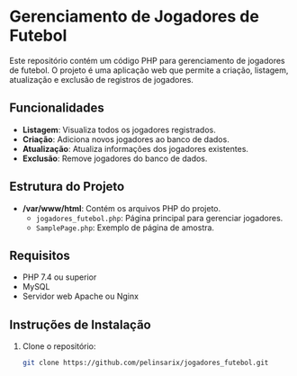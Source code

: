 # Gerenciamento de Jogadores de Futebol

Este repositório contém um código PHP para gerenciamento de jogadores de futebol. O projeto é uma aplicação web que permite a criação, listagem, atualização e exclusão de registros de jogadores.

## Funcionalidades

- **Listagem**: Visualiza todos os jogadores registrados.
- **Criação**: Adiciona novos jogadores ao banco de dados.
- **Atualização**: Atualiza informações dos jogadores existentes.
- **Exclusão**: Remove jogadores do banco de dados.

## Estrutura do Projeto

- **/var/www/html**: Contém os arquivos PHP do projeto.
  - `jogadores_futebol.php`: Página principal para gerenciar jogadores.
  - `SamplePage.php`: Exemplo de página de amostra.

## Requisitos

- PHP 7.4 ou superior
- MySQL
- Servidor web Apache ou Nginx

## Instruções de Instalação

1. Clone o repositório:
   ```bash
   git clone https://github.com/pelinsarix/jogadores_futebol.git
